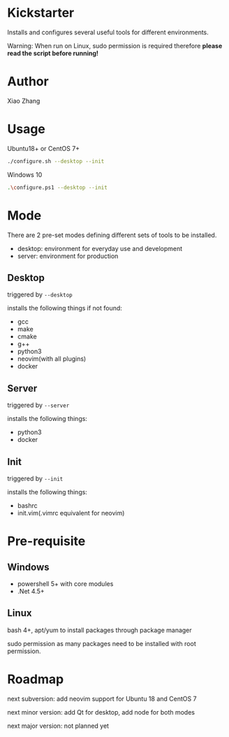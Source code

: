 # Kickstarter

Installs and configures several useful tools for different environments.

Warning: When run on Linux, sudo permission is required therefore **please read the script before running!**

# Author

Xiao Zhang

# Usage

Ubuntu18+ or CentOS 7+

```bash
./configure.sh --desktop --init
```

Windows 10

```bash
.\configure.ps1 --desktop --init
```

# Mode

There are 2 pre-set modes defining different sets of tools to be installed.

- desktop: environment for everyday use and development
- server: environment for production

## Desktop

triggered by `--desktop`

installs the following things if not found:

- gcc
- make
- cmake
- g++
- python3
- neovim(with all plugins)
- docker

## Server

triggered by `--server`

installs the following things:

- python3
- docker

## Init

triggered by `--init`

installs the following things:

- bashrc
- init.vim(.vimrc equivalent for neovim)

# Pre-requisite

## Windows

- powershell 5+ with core modules
- .Net 4.5+

## Linux

bash 4+, apt/yum to install packages through package manager

sudo permission as many packages need to be installed with root permission.

# Roadmap

next subversion: add neovim support for Ubuntu 18 and CentOS 7

next minor version: add Qt for desktop, add node for both modes

next major version: not planned yet
